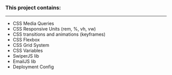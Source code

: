 ### This project contains:

------------

- CSS Media Queries
- CSS Responsive Units (rem, %, vh, vw)
- CSS transitions and animations (keyframes)
- CSS Flexbox
- CSS Grid System
- CSS Variables
- SwiperJS lib
- EmailJS lib
- Deployment Config